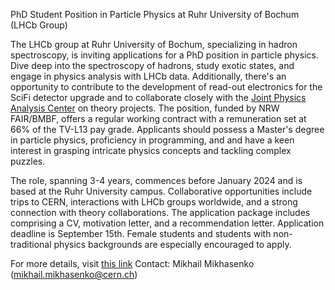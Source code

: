 PhD Student Position in Particle Physics at Ruhr University of Bochum (LHCb Group)

The LHCb group at Ruhr University of Bochum, specializing in hadron spectroscopy, is inviting applications for a PhD position in particle physics. Dive deep into the spectroscopy of hadrons, study exotic states, and engage in physics analysis with LHCb data. Additionally, there's an opportunity to contribute to the development of read-out electronics for the SciFi detector upgrade and to collaborate closely with the [Joint Physics Analysis Center](https://www.jpac-physics.org/) on theory projects. The position, funded by NRW FAIR/BMBF, offers a regular working contract with a remuneration set at 66% of the TV-L13 pay grade. Applicants should possess a Master's degree in particle physics, proficiency in programming, and 
and have a keen interest in grasping intricate physics concepts and tackling complex puzzles.

The role, spanning 3-4 years, commences before January 2024 and is based at the Ruhr University campus. Collaborative opportunities include trips to CERN, interactions with LHCb groups worldwide, and a strong connection with theory collaborations. The application package includes comprising a CV, motivation letter, and a recommendation letter. Application deadline is September 15th.
Female students and students with non-traditional physics backgrounds are especially encouraged to apply.

For more details, visit [this link](https://github.com/mmikhasenko/JOB-PHD-LHCb-RUB-2023-08)
Contact: Mikhail Mikhasenko (mikhail.mikhasenko@cern.ch)
